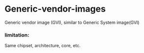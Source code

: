 # Generic-vendor-images
Generic vendor image (GVI), similar to Generic System image(GVI)
### limitation:
Same chipset, architecture, core, etc.
